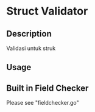 # Struct Validator

## Description
Validasi untuk struk

## Usage

## Built in Field Checker
Please see "fieldchecker.go"